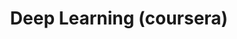 ---
layout: tag-blog
title: Deep Learning (coursera)
slug: deep learning (coursera)
category: ai
menu: false
order: 1
---